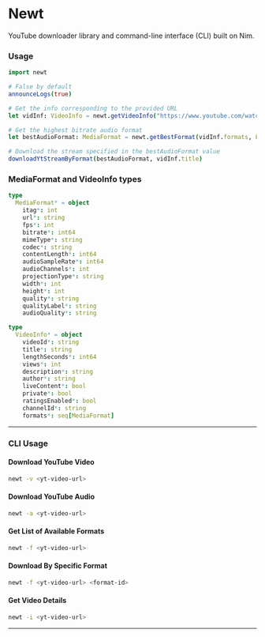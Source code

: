 # Newt

YouTube downloader library and command-line interface (CLI) built on Nim.

### Usage

```nim
import newt

# False by default
announceLogs(true)

# Get the info corresponding to the provided URL
let vidInf: VideoInfo = newt.getVideoInfo("https://www.youtube.com/watch?v=5ANuXhk9qWM")

# Get the highest bitrate audio format
let bestAudioFormat: MediaFormat = newt.getBestFormat(vidInf.formats, FormatType.audio)

# Download the stream specified in the bestAudioFormat value
downloadYtStreamByFormat(bestAudioFormat, vidInf.title)
```

### MediaFormat and VideoInfo types

```nim
type
  MediaFormat* = object
    itag*: int
    url*: string
    fps*: int
    bitrate*: int64
    mimeType*: string
    codec*: string
    contentLength*: int64
    audioSampleRate*: int64
    audioChannels*: int
    projectionType*: string
    width*: int
    height*: int
    quality*: string
    qualityLabel*: string
    audioQuality*: string

type
  VideoInfo* = object
    videoId*: string
    title*: string
    lengthSeconds*: int64
    views*: int
    description*: string
    author*: string
    liveContent*: bool
    private*: bool
    ratingsEnabled*: bool
    channelId*: string
    formats*: seq[MediaFormat]
```

---

### CLI Usage

#### **Download YouTube Video**

```bash
newt -v <yt-video-url>
```

#### **Download YouTube Audio**

```bash
newt -a <yt-video-url>
```

#### **Get List of Available Formats**

```bash
newt -f <yt-video-url>
```

#### **Download By Specific Format**

```bash
newt -f <yt-video-url> <format-id>
```

#### **Get Video Details**

```bash
newt -i <yt-video-url>
```

---
